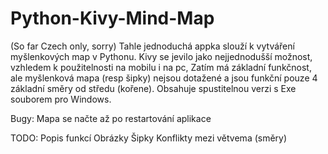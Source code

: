 # Python-Kivy-Mind-Map
(So far Czech only, sorry) Tahle jednoduchá appka slouží k vytváření myšlenkových map v Pythonu. Kivy se jevilo jako nejjednodušší možnost, vzhledem k použitelnosti na mobilu i na pc, Zatím má základní funkčnost, ale myšlenková mapa (resp šipky) nejsou dotažené a jsou funkční pouze 4 základní směry od středu (kořene). Obsahuje spustitelnou verzi s Exe souborem pro Windows.

Bugy:
Mapa se načte až po restartování aplikace

TODO:
Popis funkcí
Obrázky
Šipky
Konflikty mezi větvema (směry)
